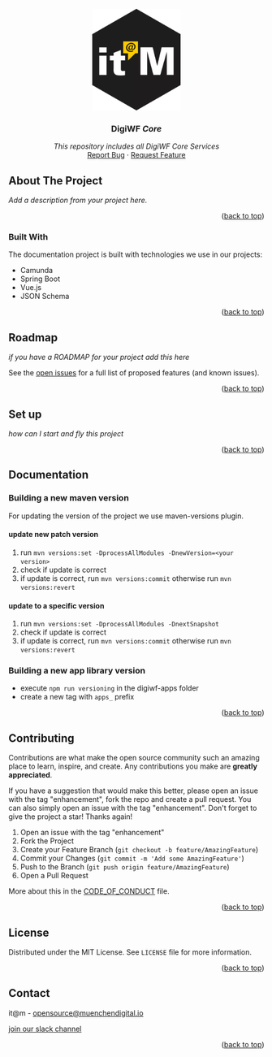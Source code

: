 <div id="top"></div>

<!-- PROJECT SHIELDS -->

<!-- END OF PROJECT SHIELDS -->

<!-- PROJECT LOGO -->
<br />
<div align="center">
  <a href="#">
    <img src="/images/logo.png" alt="Logo" height="200">
  </a>

<h3 align="center">DigiWF <i>Core</i></h3>

  <p align="center">
    <i>This repository includes all DigiWF Core Services</i>
    <br /><a href="https://github.com/it-at-m/digiwf-core/issues">Report Bug</a>
    ·
    <a href="https://github.com/it-at-m/digiwf-core/issues">Request Feature</a>
  </p>
</div>

<!-- ABOUT THE PROJECT -->

## About The Project

*Add a description from your project here.*
<p align="right">(<a href="#top">back to top</a>)</p>

### Built With

The documentation project is built with technologies we use in our projects:

* Camunda
* Spring Boot
* Vue.js
* JSON Schema

<p align="right">(<a href="#top">back to top</a>)</p>

<!-- ROADMAP -->

## Roadmap

*if you have a ROADMAP for your project add this here*

See the [open issues](#) for a full list of proposed features (and known issues).

<p align="right">(<a href="#top">back to top</a>)</p>

## Set up

*how can I start and fly this project*

<p align="right">(<a href="#top">back to top</a>)</p>

## Documentation

### Building a new maven version

For updating the version of the project we use maven-versions plugin.

#### update new patch version

1. run `mvn versions:set -DprocessAllModules -DnewVersion=<your version>`
2. check if update is correct
3. if update is correct, run `mvn versions:commit` otherwise run `mvn versions:revert`

#### update to a specific version

1. run `mvn versions:set -DprocessAllModules -DnextSnapshot`
2. check if update is correct
3. if update is correct, run `mvn versions:commit` otherwise run `mvn versions:revert`

### Building a new app library version

- execute `npm run versioning` in the digiwf-apps folder
- create a new tag with `apps_` prefix

<p align="right">(<a href="#top">back to top</a>)</p>

<!-- CONTRIBUTING -->

## Contributing

Contributions are what make the open source community such an amazing place to learn, inspire, and create. Any
contributions you make are **greatly appreciated**.

If you have a suggestion that would make this better, please open an issue with the tag "enhancement", fork the repo and
create a pull request. You can also simply open an issue with the tag "enhancement". Don't forget to give the project a
star! Thanks again!

1. Open an issue with the tag "enhancement"
2. Fork the Project
3. Create your Feature Branch (`git checkout -b feature/AmazingFeature`)
4. Commit your Changes (`git commit -m 'Add some AmazingFeature'`)
5. Push to the Branch (`git push origin feature/AmazingFeature`)
6. Open a Pull Request

More about this in the [CODE_OF_CONDUCT](/CODE_OF_CONDUCT.md) file.

<p align="right">(<a href="#top">back to top</a>)</p>


<!-- LICENSE -->

## License

Distributed under the MIT License. See `LICENSE` file for more information.

<p align="right">(<a href="#top">back to top</a>)</p>



<!-- CONTACT -->

## Contact

it@m - opensource@muenchendigital.io

[join our slack channel](https://join.slack.com/t/digiwf/shared_invite/zt-14jxazj1j-jq0WNtXp7S7HAwJA7tKgpw)

<p align="right">(<a href="#top">back to top</a>)</p>


<!-- MARKDOWN LINKS & IMAGES -->
<!-- https://www.markdownguide.org/basic-syntax/#reference-style-links -->
